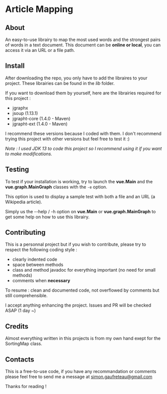 # Article Mapping

## About

An easy-to-use librairy to map the most used words and the strongest pairs of words in a text document.
This document can be **online or local**, you can access it via an URL or a file path.

## Install

After downloading the repo, you only have to add the libraires to your project. These librairies can be found in the *lib* folder.

If you want to download them by yourself, here are the librairies required for this project :

- jgraphx
- jsoup (1.13.1)
- jgrapht-core (1.4.0 - Maven)
- jgrapht-ext (1.4.0 - Maven)

I recommend these versions because I coded with them. I don't recommend trying this project with other versions but feel free to test it :)

*Note : I used JDK 13 to code this project so I recommend using it if you want to make modifications.*

## Testing

To test if your installation is working, try to launch the **vue.Main** and the **vue.graph.MainGraph** classes with the `-e` option.

This option is used to display a sample test with both a file and an URL (a Wikipedia article).

Simply us the --help / -h option on **vue.Main**  or **vue.graph.MainGraph** to get some help on how to use this librairy.

## Contributing

This is a personnal project but if you wish to contribute, please try to respect the following  coding style :

- clearly indented code
- space between methods
- class and method javadoc for everything important (no need for small methods)
- comments when **necessary**

To resume : clean and documented code, not overflowed by comments but still comprehensible.

I accept anything enhancing the project. Issues and PR will be checked ASAP (1 day ~)

## Credits

Almost everything written in this projects is from my own hand exept for the SortingMap class.

## Contacts

This is a free-to-use code, if you have any recommandation or comments please feel free to send me a message at simon.gaufreteau@gmail.com

Thanks for reading !
